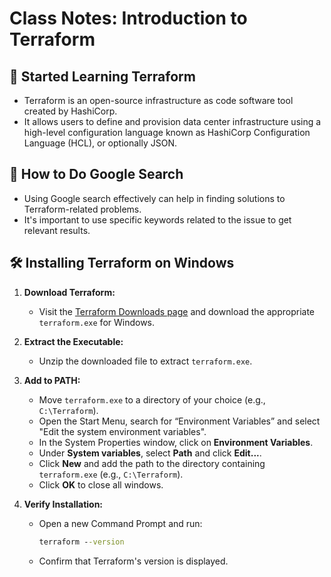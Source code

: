 # Class Notes: Introduction to Terraform

## 🌱 Started Learning Terraform

- Terraform is an open-source infrastructure as code software tool created by HashiCorp.
- It allows users to define and provision data center infrastructure using a high-level configuration language known as HashiCorp Configuration Language (HCL), or optionally JSON.

## 🧐 How to Do Google Search

- Using Google search effectively can help in finding solutions to Terraform-related problems.
- It's important to use specific keywords related to the issue to get relevant results.

## 🛠 Installing Terraform on Windows

1. **Download Terraform:**
   - Visit the [Terraform Downloads page](https://www.terraform.io/downloads.html) and download the appropriate `terraform.exe` for Windows.
  
2. **Extract the Executable:**
   - Unzip the downloaded file to extract `terraform.exe`.

3. **Add to PATH:**
   - Move `terraform.exe` to a directory of your choice (e.g., `C:\Terraform`).
   - Open the Start Menu, search for “Environment Variables” and select "Edit the system environment variables".
   - In the System Properties window, click on **Environment Variables**.
   - Under **System variables**, select **Path** and click **Edit...**.
   - Click **New** and add the path to the directory containing `terraform.exe` (e.g., `C:\Terraform`).
   - Click **OK** to close all windows.

4. **Verify Installation:**
   - Open a new Command Prompt and run:
     ```cmd
     terraform --version
     ```
   - Confirm that Terraform's version is displayed.

